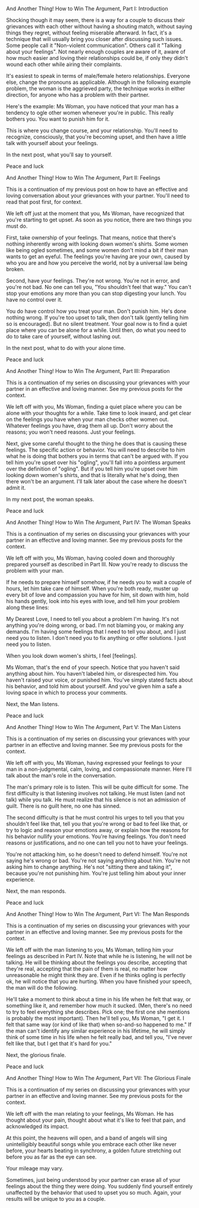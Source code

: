 And Another Thing!
How to Win The Argument, Part I: Introduction

Shocking though it may seem, there is a way for a couple to discuss their grievances with each other without having a shouting match, without saying things they regret, without feeling miserable afterward. In fact, it's a technique that will usually bring you closer after discussing such issues. Some people call it "Non-violent communication". Others call it "Talking about your feelings". Not nearly enough couples are aware of it, aware of how much easier and loving their relationships could be, if only they didn't wound each other while airing their complaints.

It's easiest to speak in terms of male/female hetero relationships. Everyone else, change the pronouns as applicable. Although in the following example problem, the woman is the aggrieved party, the technique works in either direction, for anyone who has a problem with their partner.

Here's the example: Ms Woman, you have noticed that your man has a tendency to ogle other women whenever you're in public. This really bothers you. You want to punish him for it.

This is where you change course, and your relationship. You'll need to recognize, consciously, that you're becoming upset, and then have a little talk with yourself about your feelings.

In the next post, what you'll say to yourself.

Peace and luck

And Another Thing!
How to Win The Argument, Part II: Feelings

This is a continuation of my previous post on how to have an effective and loving conversation about your grievances with your partner. You'll need to read that post first, for context.

We left off just at the moment that you, Ms Woman, have recognized that you're starting to get upset. As soon as you notice, there are two things you must do.

First, take ownership of your feelings. That means, notice that there's nothing inherently wrong with looking down women's shirts. Some women like being ogled sometimes, and some women don't mind a bit if their man wants to get an eyeful. The feelings you're having are your own, caused by who you are and how you perceive the world, not by a universal law being broken.

Second, have your feelings. They're not wrong. You're not in error, and you're not bad. No one can tell you, "You shouldn't feel that way." You can't stop your emotions any more than you can stop digesting your lunch. You have no control over it.

You do have control how you treat your man. Don't punish him. He's done nothing wrong. If you're too upset to talk, then don't talk (gently telling him so is encouraged). But no silent treatment. Your goal now is to find a quiet place where you can be alone for a while. Until then, do what you need to do to take care of yourself, without lashing out.

In the next post, what to do with your alone time.

Peace and luck

And Another Thing!
How to Win The Argument, Part III: Preparation

This is a continuation of my series on discussing your grievances with your partner in an effective and loving manner. See my previous posts for the context.

We left off with you, Ms Woman, finding a quiet place where you can be alone with your thoughts for a while. Take time to look inward, and get clear on the feelings you have when your man checks other women out. Whatever feelings you have, drag them all up. Don't worry about the reasons; you won't need reasons. Just your feelings.

Next, give some careful thought to the thing he does that is causing these feelings. The specific action or behavior. You will need to describe to him what he is doing that bothers you in terms that can't be argued with. If you tell him you're upset over his "ogling", you'll fall into a pointless argument over the definition of "ogling". But if you tell him you're upset over him looking down women's shirts, and that is literally what he's doing, then there won't be an argument. I'll talk later about the case where he doesn't admit it.

In my next post, the woman speaks.

Peace and luck

And Another Thing!
How to Win The Argument, Part IV: The Woman Speaks

This is a continuation of my series on discussing your grievances with your partner in an effective and loving manner. See my previous posts for the context.

We left off with you, Ms Woman, having cooled down and thoroughly prepared yourself as described in Part III. Now you're ready to discuss the problem with your man.

If he needs to prepare himself somehow, if he needs you to wait a couple of hours, let him take care of himself. When you're both ready, muster up every bit of love and compassion you have for him, sit down with him, hold his hands gently, look into his eyes with love, and tell him your problem along these lines:

My Dearest Love, I need to tell you about a problem I'm having. It's not anything you're doing wrong, or bad. I'm not blaming you, or making any demands. I'm having some feelings that I need to tell you about, and I just need you to listen. I don't need you to fix anything or offer solutions. I just need you to listen.

When you look down women's shirts, I feel [feelings].

Ms Woman, that's the end of your speech. Notice that you haven't said anything about him. You haven't labeled him, or disrespected him. You haven't raised your voice, or punished him. You've simply stated facts about his behavior, and told him about yourself. And you've given him a safe a loving space in which to process your comments.

Next, the Man listens.

Peace and luck

And Another Thing!
How to Win The Argument, Part V: The Man Listens

This is a continuation of my series on discussing your grievances with your partner in an effective and loving manner. See my previous posts for the context.

We left off with you, Ms Woman, having expressed your feelings to your man in a non-judgmental, calm, loving, and compassionate manner. Here I'll talk about the man's role in the conversation.

The man's primary role is to listen. This will be quite difficult for some. The first difficulty is that listening involves not talking. He must listen (and not talk) while you talk. He must realize that his silence is not an admission of guilt. There is no guilt here, no one has sinned.

The second difficulty is that he must control his urges to tell you that you shouldn't feel like that, tell you that you're wrong or bad to feel like that, or try to logic and reason your emotions away, or explain how the reasons for his behavior nullify your emotions. You're having feelings. You don't need reasons or justifications, and no one can tell you not to have your feelings.

You're not attacking him, so he doesn't need to defend himself. You're not saying he's wrong or bad. You're not saying anything about him. You're not asking him to change anything. He's not "sitting there and taking it", because you're not punishing him. You're just telling him about your inner experience.

Next, the man responds.

Peace and luck

And Another Thing!
How to Win The Argument, Part VI: The Man Responds

This is a continuation of my series on discussing your grievances with your partner in an effective and loving manner. See my previous posts for the context.

We left off with the man listening to you, Ms Woman, telling him your feelings as described in Part IV. Note that while he is listening, he will not be talking. He will be thinking about the feelings you describe, accepting that they're real, accepting that the pain of them is real, no matter how unreasonable he might think they are. Even if he thinks ogling is perfectly ok, he will notice that you are hurting. When you have finished your speech, the man will do the following.

He'll take a moment to think about a time in his life when he felt that way, or something like it, and remember how much it sucked. (Men, there's no need to try to feel everything she describes. Pick one; the first one she mentions is probably the most important). Then he'll tell you, Ms Woman, "I get it. I felt that same way (or kind of like that) when so-and-so happened to me." If the man can't identify any similar experience in his lifetime, he will simply think of some time in his life when he felt really bad, and tell you, "I've never felt like that, but I get that it's hard for you."

Next, the glorious finale.

Peace and luck

And Another Thing!
How to Win The Argument, Part VII: The Glorious Finale

This is a continuation of my series on discussing your grievances with your partner in an effective and loving manner. See my previous posts for the context.

We left off with the man relating to your feelings, Ms Woman. He has thought about your pain, thought about what it's like to feel that pain, and acknowledged its impact.

At this point, the heavens will open, and a band of angels will sing unintelligibly beautiful songs while you embrace each other like never before, your hearts beating in synchrony, a golden future stretching out before you as far as the eye can see.

Your mileage may vary.

Sometimes, just being understood by your partner can erase all of your feelings about the thing they were doing. You suddenly find yourself entirely unaffected by the behavior that used to upset you so much. Again, your results will be unique to you as a couple.
